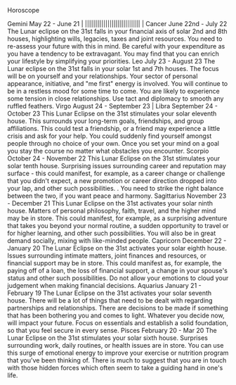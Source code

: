 Horoscope

Gemini May 22 - June 21 | |||||||||||||||||||||||||||
|
Cancer
June 22nd - July 22
The Lunar eclipse on the 31st falls in your financial axis of solar 2nd and 8th houses, highlighting wills, legacies, taxes and joint resources. You need to re-assess your future with this in mind. Be careful with your expenditure as you have a tendency to be extravagant. You may find that you can enrich your lifestyle by simplifying your priorities.
Leo
July 23 - August 23
The Lunar eclipse on the 31st falls in your solar 1st and 7th houses. The focus will be on yourself and your relationships. Your sector of personal appearance, initiative, and "me first" energy is involved. You will continue to be in a restless mood for some time to come. You are likely to experience some tension in close relationships. Use tact and diplomacy to smooth any ruffled feathers.
Virgo
August 24 - September 23
|
Libra
September 24 - October 23
This Lunar Eclipse on the 31st stimulates your solar eleventh house. This surrounds your long-term goals, friendships, and group affiliations. This could test a friendship, or a friend may experience a little crisis and ask for your help. You could suddenly find yourself amongst people through no choice of your own. Once you set your mind on a goal you stay the course no matter what obstacles you encounter.
Scorpio
October 24 - November 22
This Lunar Eclipse on the 31st stimulates your solar tenth house. Surprising issues surrounding career and reputation may surface - this could manifest, for example, as a career change or challenge that you didn't expect, a new promotion or career direction dropped into your lap, and other such possibilities. . You need to strike the right balance between the two, if you want peace and harmony.
Sagittarius
November 23 - December 21
This Lunar Eclipse on the 31st activates your solar ninth house. Matters of personal philosophy, faith, travel, and the higher mind may be in store. This could manifest, for example, as a surprising adventure that takes you beyond your normal routine, a sudden opportunity to travel or for higher learning, and other such possibilities. You will also be in great demand socially, mixing with like-minded people.
Capricorn
December 22 - January 20
The Lunar Eclipse on the 31st activates your solar eighth house. Issues surrounding intimate matters, joint finances and resources, or financial support may be in store. This could manifest as, for example, the paying off of a loan, the loss of financial support, a change in your spouse's status and other such possibilities. Do not allow your emotions to cloud your judgement when making financial decisions.
Aquarius
January 21 - February 19
The Lunar Eclipse on the 31st activates your solar seventh house. There will be a lot of things that need to be dealt with regarding partnerships and relationships. There are decisions to be made if something that has been bothering you and comes to light. Whatever you decide now, will impact your future. Focus on essentials and establish a solid foundation, so that you feel secure in every sense.
Pisces
February 20 - Mar 20
The Lunar Eclipse on the 31st stimulates your solar sixth house. Surprises surrounding work, daily routines, or health issues are in store. You can use this surge of emotional energy to improve your exercise or nutrition program that you've been thinking of. There is much to suggest that you are in touch with those hidden forces which often seem to take a guiding hand in one's life.
